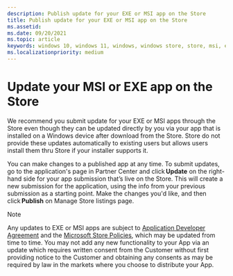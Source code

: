 ```yaml
---
description: Publish update for your EXE or MSI app on the Store
title: Publish update for your EXE or MSI app on the Store
ms.assetid: 
ms.date: 09/20/2021
ms.topic: article
keywords: windows 10, windows 11, windows, windows store, store, msi, exe, update, unpackaged, unpackaged app, desktop app, traditional desktop app, win32
ms.localizationpriority: medium
---
```


# Update your MSI or EXE app on the Store

We recommend you submit update for your EXE or MSI apps through the Store even though they can be updated directly by you via your app that is installed on a Windows device after download from the Store. Store do not provide these updates automatically to existing users but allows users install them thru Store if your installer supports it. 

You can make changes to a published app at any time. To submit updates, go to the application's page in Partner Center and click **Update** on the right-hand side for your app submission that’s live on the Store. This will create a new submission for the application, using the info from your previous submission as a starting point. Make the changes you'd like, and then click **Publish** on Manage Store listings page. 

> [!NOTE]
> Any updates to EXE or MSI apps are subject to [Application Developer Agreement](https://query.prod.cms.rt.microsoft.com/cms/api/am/binary/RE4OG2b) and the [Microsoft Store Policies](http://go.microsoft.com/fwlink/p/?LinkID=512933), which may be updated from time to time. You may not add any new functionality to your App via an update which requires written consent from the Customer without first providing notice to the Customer and obtaining any consents as may be required by law in the markets where you choose to distribute your App. 

